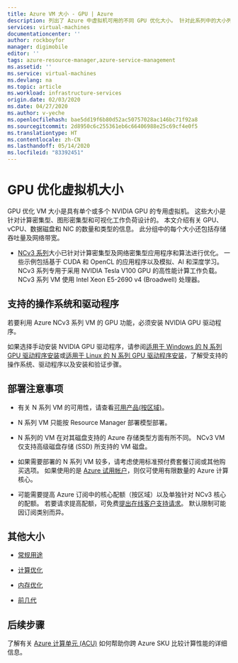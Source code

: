 ```yaml
---
title: Azure VM 大小 - GPU | Azure
description: 列出了 Azure 中虚拟机可用的不同 GPU 优化大小。 针对此系列中的大小列出了 vCPU、数据磁盘和 NIC 的数量，以及存储吞吐量和网络带宽。
services: virtual-machines
documentationcenter: ''
author: rockboyfor
manager: digimobile
editor: ''
tags: azure-resource-manager,azure-service-management
ms.assetid: ''
ms.service: virtual-machines
ms.devlang: na
ms.topic: article
ms.workload: infrastructure-services
origin.date: 02/03/2020
ms.date: 04/27/2020
ms.author: v-yeche
ms.openlocfilehash: bae5dd19f6b80d52ac50757028ac146bc71f92a8
ms.sourcegitcommit: 2d8950c6c255361eb6c66406988e25c69cf4e0f5
ms.translationtype: HT
ms.contentlocale: zh-CN
ms.lasthandoff: 05/14/2020
ms.locfileid: "83392451"
---
```

# <a name="gpu-optimized-virtual-machine-sizes"></a>GPU 优化虚拟机大小

GPU 优化 VM 大小是具有单个或多个 NVIDIA GPU 的专用虚拟机。 这些大小是针对计算密集型、图形密集型和可视化工作负荷设计的。 本文介绍有关 GPU、vCPU、数据磁盘和 NIC 的数量和类型的信息。 此分组中的每个大小还包括存储吞吐量及网络带宽。

<!--Not Available on [NC-series](nc-series.md)-->
<!--Not Available on [NCv2-series](ncv2-series.md)-->

- [NCv3 系列](ncv3-series.md)大小已针对计算密集型及网络密集型应用程序和算法进行优化。 一些示例包括基于 CUDA 和 OpenCL 的应用程序以及模拟、AI 和深度学习。 NCv3 系列专用于采用 NVIDIA Tesla V100 GPU 的高性能计算工作负载。 NCv3 系列 VM 使用 Intel Xeon E5-2690 v4 (Broadwell) 处理器。

    <!--Not Available on [ND-series](nd-series.md)-->
    <!--Not Available on [NDv2-series](ndv2-series.md)-->
    <!--Not Available on [NV-series](nv-series.md)-->
    <!--Not Available on [NVv3-series](nvv3-series.md)-->
    <!--Not Available on [NVv4-series](nvv4-series.md)-->

## <a name="supported-operating-systems-and-drivers"></a>支持的操作系统和驱动程序

若要利用 Azure NCv3 系列 VM 的 GPU 功能，必须安装 NVIDIA GPU 驱动程序。

<!--CORRECT ON NCv3 series-->

<!--Not Available on [NVIDIA GPU Driver Extension](/virtual-machines/extensions/hpccompute-gpu-windows)-->

如果选择手动安装 NVIDIA GPU 驱动程序，请参阅[适用于 Windows 的 N 系列 GPU 驱动程序安装](/virtual-machines/windows/n-series-driver-setup)或[适用于 Linux 的 N 系列 GPU 驱动程序安装](/virtual-machines/linux/n-series-driver-setup)，了解受支持的操作系统、驱动程序以及安装和验证步骤。

## <a name="deployment-considerations"></a>部署注意事项

- 有关 N 系列 VM 的可用性，请查看[可用产品(按区域)](https://azure.microsoft.com/regions/services/)。

- N 系列 VM 只能按 Resource Manager 部署模型部署。

- N 系列的 VM 在对其磁盘支持的 Azure 存储类型方面有所不同。 NCv3 VM 仅支持高级磁盘存储 (SSD) 所支持的 VM 磁盘。
    
    <!--ONLY AVAILABLE ON NCv3 series-->
    <!--Not Avaialble on NC and NV VMs only support VM disks that are backed by Standard Disk Storage (HDD).-->
    <!--Not Available on NCv2, ND, NDv2, and NVv2-->
    
- 如果需要部署的 N 系列 VM 较多，请考虑使用标准预付费套餐订阅或其他购买选项。 如果使用的是 [Azure 试用帐户](https://www.azure.cn/pricing/1rmb-trial/)，则仅可使用有限数量的 Azure 计算核心。

- 可能需要提高 Azure 订阅中的核心配额（按区域）以及单独针对 NCv3 核心的配额。 若要请求提高配额，可免费[提出在线客户支持请求](https://support.azure.cn/support/support-azure/)。 默认限制可能因订阅类别而异。
    
    <!--Not Available on NC, NCv2, ND, NDv2, NV, or NVv2-->
    <!--CORRECT ON https://support.azure.cn/support/support-azure/-->
    
## <a name="other-sizes"></a>其他大小

- [常规用途](sizes-general.md)
- [计算优化](sizes-compute.md)
    
    <!--Not Available on - [High performance compute](sizes-hpc.md)-->
    
- [内存优化](sizes-memory.md)

    <!--Not Available on - [Storage optimized](sizes-storage.md)-->
    
- [前几代](sizes-previous-gen.md)

## <a name="next-steps"></a>后续步骤

了解有关 [Azure 计算单元 (ACU)](acu.md) 如何帮助你跨 Azure SKU 比较计算性能的详细信息。

<!-- Update_Description: new article about sizes gpu -->
<!--NEW.date: 03/09/2020-->